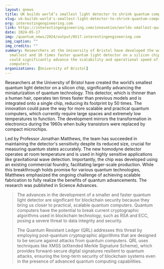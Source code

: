 ```yaml
---
layout: qnews
title: UK builds world’s smallest light detector to shrink quantum computers
slug: uk-builds-world's-smallest-light-detector-to-shrink-quantum-computers
org: interestingengineering.com
link: https://interestingengineering.com/innovation/worlds-smallest-quantum-light-detector
date: 2024-05-17
img: /quantum_news/2024/output/0517.interestingengineering.com
img_caption: ""
img_credits: ""
summary: Researchers at the University of Bristol have developed the world’s
  smallest and 10 times faster quantum light detector on a silicon chip, which
  could significantly advance the scalability and operational speed of quantum
  computers.
organizations: [University of Bristol]
---
```


Researchers at the University of Bristol have created the world’s smallest quantum light detector on a silicon chip, significantly advancing the miniaturization of quantum technology. This detector, which is thinner than a human hair, operates ten times faster than previous models and is integrated onto a single chip, reducing its footprint by 50 times. The innovation could pave the way for more scalable and practical quantum computers, which currently require large spaces and extremely low temperatures to function. The development mirrors the transformation in electronics during the 1960s when bulky transistors were replaced by compact microchips.

Led by Professor Jonathan Matthews, the team has succeeded in maintaining the detector's sensitivity despite its reduced size, crucial for measuring quantum states accurately. The new homodyne detector operates at room temperature and is used in highly sensitive applications like gravitational wave detection. Importantly, the chip was developed using an existing commercial foundry, facilitating larger-scale production. While this breakthrough holds promise for various quantum technologies, Matthews emphasized the ongoing challenge of achieving scalable fabrication to fully realize the benefits of quantum advancements. The research was published in Science Advances.

> The advances in the development of a smaller and faster quantum light detector are significant for blockchain security because they bring us closer to practical, scalable quantum computers. Quantum computers have the potential to break current cryptographic algorithms used in blockchain technology, such as RSA and ECC, posing a severe threat to data integrity and security.
>
> The Quantum Resistant Ledger (QRL) addresses this threat by employing post-quantum cryptographic algorithms that are designed to be secure against attacks from quantum computers. QRL uses techniques like XMSS (eXtended Merkle Signature Scheme), which provides forward-secure digital signatures resilient to quantum attacks, ensuring the long-term security of blockchain systems even in the presence of advanced quantum computing capabilities.